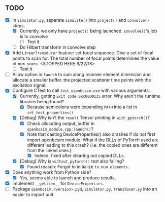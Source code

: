 ## TODO
- [x] In `Simulator.py`, separate `simulate()` into `project()` and `convolve()` steps.
  - [x] Currently, we only have `project()` being launched. `convolve()`'s job is to convolve
    - [ ] Test it
  - [ ] Do Hilbert transform in convolve step
- [x] Add `LinearTransducer` feature: set focal sequence. Give a set of focal points to scan for. The total number of focal points determines the value of `num_scans`.
    <STOPPED HERE 8/22/18>
  - [ ] Test it
- [ ] Allow option in `launch` to sum along receiver element dimension and allocate a smaller buffer.
  the projected scatterer time points with the excitation signal.
- [x] Configure CTest to call `test_openbcsim.exe` with various arguments.
  - [x] Currently, getting `Exit code 0xc0000135` error. Why aren't the runtime libraries being found?
    - [x] Because semicolons were expanding `PATH` into a list in `set_test_properties()`
  - [x] [Debug] Why isn't the `result` Tensor printing in `with_pytorch()`?
    - [x] Check allocating output_buffer in `openbcsim_module.cpp:launch()`?
    - [x] Note that casting DeviceProperties() also crashes if do not first import openbcsim module. What if the DLLs of PyTorch used are different leading to this crash? (i.e. the copied ones are different from the linked ones.)
      - [x] Indeed, fixed after clearing out copied DLLs.
  - [x] [Debug] Why is `without_pytorch()` test also failing?
    - [x] Found reason: Forgot to initialize `tx.num_elements`.
- [x] Does anything work from Python side?
  - [x] Yes, seems able to launch and produce results.
- [x] Implement `__getitem__` for `DeviceProperties`.
- [ ] Package `openbcsim.<version>.pyd`, `Simulator.py`, `Transducer.py` into an easier to import unit.
